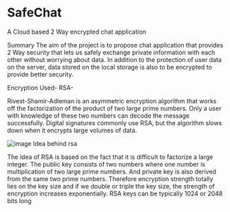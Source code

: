 # SafeChat

A Cloud based 2 Way encrypted chat application


Summary
The aim of the project is to propose chat application that provides 2 Way security that lets us safely exchange private information with each other without worrying about data. In addition to the protection of user data on the server, data stored on the local storage is also to be encrypted to provide better security.


Encryption Used-
RSA-

Rivest-Shamir-Adleman is an asymmetric encryption algorithm that works off the factorization of the product of two large prime numbers. Only a user with knowledge of these two numbers can decode the message successfully. Digital signatures commonly use RSA, but the algorithm slows down when it encrypts large volumes of data.

![image](https://user-images.githubusercontent.com/43439545/120340212-6ae32c80-c313-11eb-8877-4557d907a088.png)
Idea behind rsa

The idea of RSA is based on the fact that it is difficult to factorize a large integer. The public key consists of two numbers where one number is multiplication of two large prime numbers. And private key is also derived from the same two prime numbers. 
Therefore encryption strength totally lies on the key size and if we double or triple the key size, the strength of encryption increases exponentially. RSA keys can be typically 1024 or 2048 bits long 
